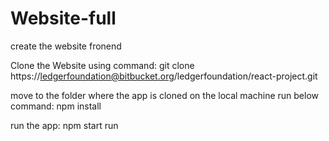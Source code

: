 # Website-full
create the website fronend

Clone the Website using command:
git clone https://ledgerfoundation@bitbucket.org/ledgerfoundation/react-project.git


move to the folder where the app is cloned on the local machine run below command:
npm install

run the app:
npm start run

